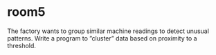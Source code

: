 # room5
The factory wants to group similar machine readings to detect unusual patterns. Write a program to ”cluster” data based on proximity to a threshold.
